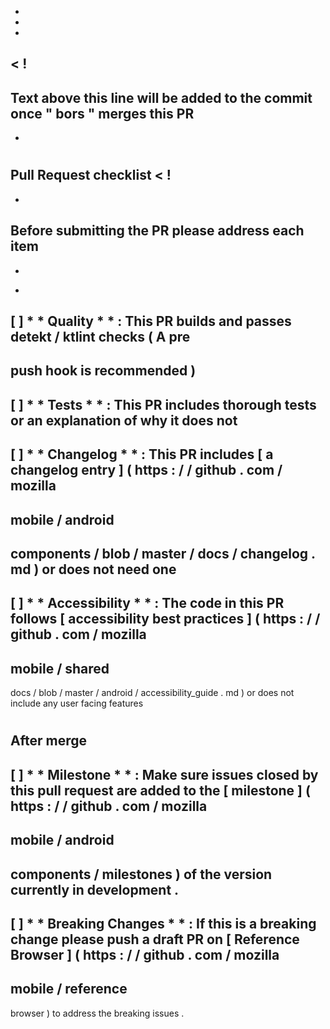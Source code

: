 -
-
-
<
!
-
Text
above
this
line
will
be
added
to
the
commit
once
"
bors
"
merges
this
PR
-
-
>
#
#
#
Pull
Request
checklist
<
!
-
-
Before
submitting
the
PR
please
address
each
item
-
-
>
-
[
]
*
*
Quality
*
*
:
This
PR
builds
and
passes
detekt
/
ktlint
checks
(
A
pre
-
push
hook
is
recommended
)
-
[
]
*
*
Tests
*
*
:
This
PR
includes
thorough
tests
or
an
explanation
of
why
it
does
not
-
[
]
*
*
Changelog
*
*
:
This
PR
includes
[
a
changelog
entry
]
(
https
:
/
/
github
.
com
/
mozilla
-
mobile
/
android
-
components
/
blob
/
master
/
docs
/
changelog
.
md
)
or
does
not
need
one
-
[
]
*
*
Accessibility
*
*
:
The
code
in
this
PR
follows
[
accessibility
best
practices
]
(
https
:
/
/
github
.
com
/
mozilla
-
mobile
/
shared
-
docs
/
blob
/
master
/
android
/
accessibility_guide
.
md
)
or
does
not
include
any
user
facing
features
#
#
#
After
merge
-
[
]
*
*
Milestone
*
*
:
Make
sure
issues
closed
by
this
pull
request
are
added
to
the
[
milestone
]
(
https
:
/
/
github
.
com
/
mozilla
-
mobile
/
android
-
components
/
milestones
)
of
the
version
currently
in
development
.
-
[
]
*
*
Breaking
Changes
*
*
:
If
this
is
a
breaking
change
please
push
a
draft
PR
on
[
Reference
Browser
]
(
https
:
/
/
github
.
com
/
mozilla
-
mobile
/
reference
-
browser
)
to
address
the
breaking
issues
.
